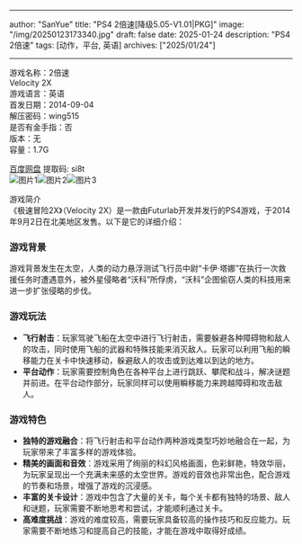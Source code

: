 
---
author: "SanYue"
title: "PS4 2倍速[降级5.05-V1.01|PKG]"
image: "/img/20250123173340.jpg"
draft: false
date: 2025-01-24
description: "PS4 2倍速"
tags: [动作，平台, 英语]
archives: ["2025/01/24"]

---

游戏名称：2倍速   
Velocity 2X    
游戏语言：英语  
首发日期：2014-09-04  
解压密码：wing515  
是否有金手指：否  
版本：无   
容量：1.7G

[百度网盘](https://pan.baidu.com/s/1QytdPWc4B50L6D-zwpTTHw) 提取码: si8t  
![图片1](/img/7a6713.jpg)![图片2](/img/05a8a7.jpg)![图片3](/img/a5b09b.jpg)  

游戏简介  
《极速冒险2X》（Velocity 2X）是一款由Futurlab开发并发行的PS4游戏，于2014年9月2日在北美地区发售。以下是它的详细介绍：

### 游戏背景
游戏背景发生在太空，人类的动力悬浮测试飞行员中尉“卡伊·塔娜”在执行一次救援任务时遭遇意外，被外星侵略者“沃科”所俘虏，“沃科”企图偷窃人类的科技用来进一步扩张侵略的步伐。

### 游戏玩法
- **飞行射击**：玩家驾驶飞船在太空中进行飞行射击，需要躲避各种障碍物和敌人的攻击，同时使用飞船的武器和特殊技能来消灭敌人。玩家可以利用飞船的瞬移能力在关卡中快速移动，躲避敌人的攻击或到达难以到达的地方。
- **平台动作**：玩家需要控制角色在各种平台上进行跳跃、攀爬和战斗，解决谜题并前进。在平台动作部分，玩家同样可以使用瞬移能力来跨越障碍和攻击敌人。

### 游戏特色
- **独特的游戏融合**：将飞行射击和平台动作两种游戏类型巧妙地融合在一起，为玩家带来了丰富多样的游戏体验。
- **精美的画面和音效**：游戏采用了绚丽的科幻风格画面，色彩鲜艳，特效华丽，为玩家呈现出一个充满未来感的太空世界。游戏的音效也非常出色，配合游戏的节奏和场景，增强了游戏的沉浸感。
- **丰富的关卡设计**：游戏中包含了大量的关卡，每个关卡都有独特的场景、敌人和谜题，玩家需要不断地思考和尝试，才能顺利通过关卡。
- **高难度挑战**：游戏的难度较高，需要玩家具备较高的操作技巧和反应能力。玩家需要不断地练习和提高自己的技能，才能在游戏中取得好成绩。

